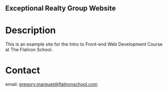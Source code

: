 Exceptional Realty Group Website
---

# Description

This is an example site for the Intro to Front-end Web 
Development Course at The Flatiron School.

# Contact

email: gregory.marquet@flatironschool.com